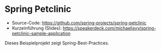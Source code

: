 # Spring Petclinic
* Source-Code: https://github.com/spring-projects/spring-petclinic
* Kurzeinführung (Slides): https://speakerdeck.com/michaelisvy/spring-petclinic-sample-application

Dieses Beispielprojekt zeigt Spring-Best-Practices.